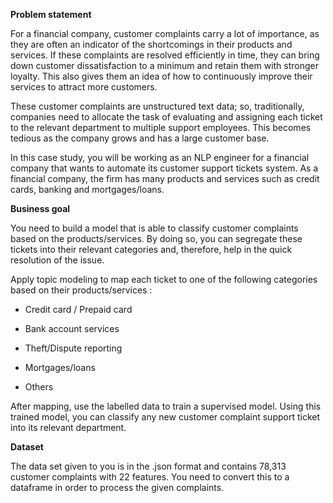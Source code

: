**Problem statement**

For a financial company, customer complaints carry a lot of importance, as they are often an indicator of the shortcomings in their products and services. If these complaints are resolved efficiently in time, they can bring down customer dissatisfaction to a minimum and retain them with stronger loyalty. This also gives them an idea of how to continuously improve their services to attract more customers. 

These customer complaints are unstructured text data; so, traditionally, companies need to allocate the task of evaluating and assigning each ticket to the relevant department to multiple support employees. This becomes tedious as the company grows and has a large customer base.

In this case study, you will be working as an NLP engineer for a financial company that wants to automate its customer support tickets system. As a financial company, the firm has many products and services such as credit cards, banking and mortgages/loans. 

**Business goal**

You need to build a model that is able to classify customer complaints based on the products/services. By doing so, you can segregate these tickets into their relevant categories and, therefore, help in the quick resolution of the issue.

Apply topic modeling to map each ticket to one of the following categories based on their products/services :
- Credit card / Prepaid card

- Bank account services

- Theft/Dispute reporting

- Mortgages/loans

- Others 


After mapping, use the labelled data to train a supervised model. Using this trained model, you can classify any new customer complaint support ticket into its relevant department.



**Dataset**

The data set given to you is in the .json format and contains 78,313 customer complaints with 22 features. You need to convert this to a dataframe in order to process the given complaints.
